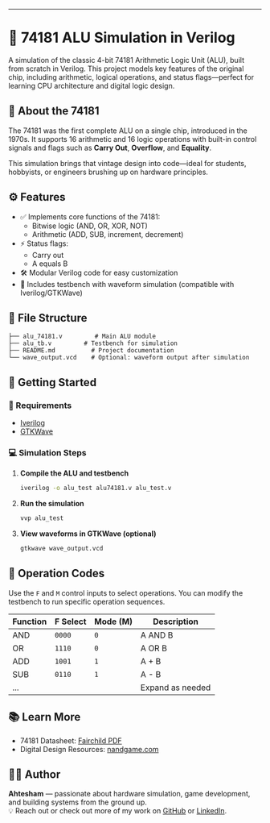 

---


# 🔧 74181 ALU Simulation in Verilog

A simulation of the classic 4-bit 74181 Arithmetic Logic Unit (ALU), built from scratch in Verilog. This project models key features of the original chip, including arithmetic, logical operations, and status flags—perfect for learning CPU architecture and digital logic design.

## 🧠 About the 74181

The 74181 was the first complete ALU on a single chip, introduced in the 1970s. It supports 16 arithmetic and 16 logic operations with built-in control signals and flags such as **Carry Out**, **Overflow**, and **Equality**.

This simulation brings that vintage design into code—ideal for students, hobbyists, or engineers brushing up on hardware principles.

## ⚙️ Features

- ✅ Implements core functions of the 74181:
  - Bitwise logic (AND, OR, XOR, NOT)
  - Arithmetic (ADD, SUB, increment, decrement)
- ⚡ Status flags:
  - Carry out
  - A equals B
- 🛠️ Modular Verilog code for easy customization
- 🧪 Includes testbench with waveform simulation (compatible with Iverilog/GTKWave)

## 📁 File Structure

```
├── alu_74181.v         # Main ALU module
├── alu_tb.v         # Testbench for simulation
├── README.md          # Project documentation
└── wave_output.vcd    # Optional: waveform output after simulation
```

## 🚀 Getting Started

### 🔨 Requirements

- [Iverilog](https://iverilog.fandom.com/wiki/Installation)
- [GTKWave](http://gtkwave.sourceforge.net/)

### 💻 Simulation Steps

1. **Compile the ALU and testbench**
   ```bash
   iverilog -o alu_test alu74181.v alu_test.v
   ```

2. **Run the simulation**
   ```bash
   vvp alu_test
   ```

3. **View waveforms in GTKWave (optional)**
   ```bash
   gtkwave wave_output.vcd
   ```

## 🧪 Operation Codes

Use the `F` and `M` control inputs to select operations. You can modify the testbench to run specific operation sequences.

| Function | F Select | Mode (M) | Description        |
|----------|----------|----------|--------------------|
| AND      | `0000`   | `0`      | A AND B            |
| OR       | `1110`   | `0`      | A OR B             |
| ADD      | `1001`   | `1`      | A + B              |
| SUB      | `0110`   | `1`      | A - B              |
| ...      |          |          | Expand as needed   |

## 📚 Learn More

- 74181 Datasheet: [Fairchild PDF](https://archive.org/details/Fairchild74181)
- Digital Design Resources: [nandgame.com](https://nandgame.com)

## 👨‍💻 Author

**Ahtesham** — passionate about hardware simulation, game development, and building systems from the ground up.  
💡 Reach out or check out more of my work on [GitHub](https://github.com/bytesculptor097) or [LinkedIn](https://www.linkedin.com/in/ahtesham-ahmed-779845365/).



